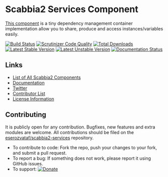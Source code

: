 # Scabbia2 Services Component

[This component](https://github.com/eserozvataf/scabbia2-services) is a tiny dependency management container implementation allow you to share, produce and access instances/variables easily.

[![Build Status](https://travis-ci.org/eserozvataf/scabbia2-services.png?branch=master)](https://travis-ci.org/eserozvataf/scabbia2-services)
[![Scrutinizer Code Quality](https://scrutinizer-ci.com/g/eserozvataf/scabbia2-services/badges/quality-score.png?b=master)](https://scrutinizer-ci.com/g/eserozvataf/scabbia2-services/?branch=master)
[![Total Downloads](https://poser.pugx.org/eserozvataf/scabbia2-services/downloads.png)](https://packagist.org/packages/eserozvataf/scabbia2-services)
[![Latest Stable Version](https://poser.pugx.org/eserozvataf/scabbia2-services/v/stable)](https://packagist.org/packages/eserozvataf/scabbia2-services)
[![Latest Unstable Version](https://poser.pugx.org/eserozvataf/scabbia2-services/v/unstable)](https://packagist.org/packages/eserozvataf/scabbia2-services)
[![Documentation Status](https://readthedocs.org/projects/scabbia2-documentation/badge/?version=latest)](https://readthedocs.org/projects/scabbia2-documentation)

## Links
- [List of All Scabbia2 Components](https://github.com/eserozvataf/scabbia2)
- [Documentation](https://readthedocs.org/projects/scabbia2-documentation)
- [Twitter](https://twitter.com/eserozvataf)
- [Contributor List](contributors.md)
- [License Information](LICENSE)


## Contributing
It is publicly open for any contribution. Bugfixes, new features and extra modules are welcome. All contributions should be filed on the [eserozvataf/scabbia2-services](https://github.com/eserozvataf/scabbia2-services) repository.

* To contribute to code: Fork the repo, push your changes to your fork, and submit a pull request.
* To report a bug: If something does not work, please report it using GitHub issues.
* To support: [![Donate](https://www.paypalobjects.com/en_US/i/btn/btn_donate_LG.gif)](https://www.paypal.com/cgi-bin/webscr?cmd=_s-xclick&hosted_button_id=BXNMWG56V6LYS)
